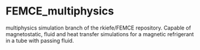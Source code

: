 # FEMCE_multiphysics
multiphysics simulation branch of the rkiefe/FEMCE repository. Capable of magnetostatic, fluid and heat transfer simulations for a magnetic refrigerant in a tube with passing fluid.
